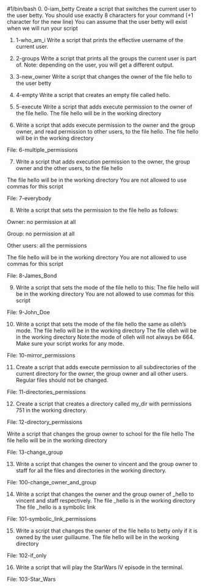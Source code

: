 #1/bin/bash
0. 0-iam_betty
Create a script that switches the current user to the user betty.
You should use exactly 8 characters for your command (+1 character for the new line)
You can assume that the user betty will exist when we will run your script

1. 1-who_am_i
Write a script that prints the effective username of the current user.

2. 2-groups
Write a script that prints all the groups the current user is part of.
Note: depending on the user, you will get a different output.

3. 3-new_owner
Write a script that changes the owner of the file hello to the user betty

4. 4-empty
Write a script that creates an empty file called hello.

5. 5-execute
Write a script that adds execute permission to the owner of the file hello.
The file hello will be in the working directory

6. Write a script that adds execute permission to the owner and the group owner, and read permission to other users, to the file hello.
The file hello will be in the working directory

File: 6-multiple_permissions

    

7. Write a script that adds execution permission to the owner, the group owner and the other users, to the file hello

The file hello will be in the working directory
You are not allowed to use commas for this script

File: 7-everybody

    

8. Write a script that sets the permission to the file hello as follows:

Owner: no permission at all

Group: no permission at all

Other users: all the permissions

The file hello will be in the working directory You are not allowed to use commas for this script

File: 8-James_Bond

    

9. Write a script that sets the mode of the file hello to this:
The file hello will be in the working directory
You are not allowed to use commas for this script

File: 9-John_Doe

    

10. Write a script that sets the mode of the file hello the same as olleh’s mode.
The file hello will be in the working directory
The file olleh will be in the working directory
Note:the mode of olleh will not always be 664. Make sure your script works for any mode.

File: 10-mirror_permissions

    

11. Create a script that adds execute permission to all subdirectories of the current directory for the owner, the group owner and all other users. Regular files should not be changed.

File: 11-directories_permissions

    



12. Create a script that creates a directory called my_dir with permissions 751 in the working directory.

File: 12-directory_permissions

    

Write a script that changes the group owner to school for the file hello
The file hello will be in the working directory

File: 13-change_group

    

13. Write a script that changes the owner to vincent and the group owner to staff for all the files and directories in the working directory.

File: 100-change_owner_and_group

    



14. Write a script that changes the owner and the group owner of _hello to vincent and staff respectively.
The file _hello is in the working directory
The file _hello is a symbolic link

File: 101-symbolic_link_permissions

    


15. Write a script that changes the owner of the file hello to betty only if it is owned by the user guillaume.
The file hello will be in the working directory

File: 102-if_only

    


16. Write a script that will play the StarWars IV episode in the terminal.

File: 103-Star_Wars
